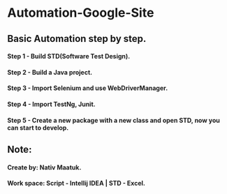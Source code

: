 # Automation-Google-Site

## Basic Automation step by step.
#### Step 1 - Build STD(Software Test Design).
#### Step 2 - Build a Java project.
#### Step 3 - Import Selenium and use WebDriverManager.
#### Step 4 - Import TestNg, Junit.
#### Step 5 - Create a new package with a new class and open STD, now you can start to develop.

## Note:
#### Create by: Nativ Maatuk.
#### Work space: Script - Intellij IDEA | STD - Excel.